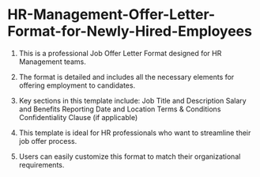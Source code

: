 # HR-Management-Offer-Letter-Format-for-Newly-Hired-Employees

1. This is a professional Job Offer Letter Format designed for HR Management teams.

2. The format is detailed and includes all the necessary elements for offering employment to candidates.

3. Key sections in this template include:
Job Title and Description
Salary and Benefits
Reporting Date and Location
Terms & Conditions
Confidentiality Clause (if applicable)
4. This template is ideal for HR professionals who want to streamline their job offer process.

5. Users can easily customize this format to match their organizational requirements.

